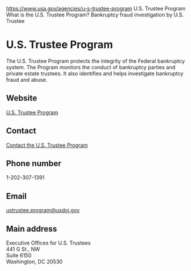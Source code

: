 

https://www.usa.gov/agencies/u-s-trustee-program
U.S. Trustee Program
What is the U.S. Trustee Program?
Bankruptcy fraud investigation by U.S. Trustee

# U.S. Trustee Program

The U.S. Trustee Program protects the integrity of the Federal bankruptcy system. The Program monitors the conduct of bankruptcy parties and private estate trustees. It also identifies and helps investigate bankruptcy fraud and abuse.

## Website

[U.S. Trustee Program](https://www.justice.gov/ust)

## Contact

[Contact the U.S. Trustee Program](https://www.justice.gov/ust/contact-program)

## Phone number

1-202-307-1391

## Email

[ustrustee.program@usdoj.gov](mailto:ustrustee.program@usdoj.gov)

## Main address

Executive Offices for U.S. Trustees  
441 G St., NW  
Suite 6150  
Washington, DC 20530
